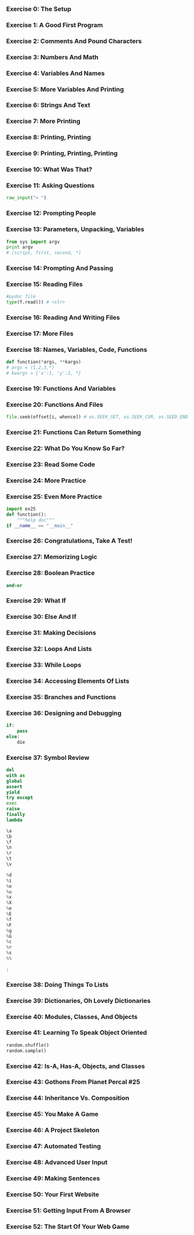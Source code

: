 
### Exercise 0: The Setup  
### Exercise 1: A Good First Program  
### Exercise 2: Comments And Pound Characters  
### Exercise 3: Numbers And Math  
### Exercise 4: Variables And Names  
### Exercise 5: More Variables And Printing  
### Exercise 6: Strings And Text  
### Exercise 7: More Printing  
### Exercise 8: Printing, Printing  
### Exercise 9: Printing, Printing, Printing  
### Exercise 10: What Was That?  
### Exercise 11: Asking Questions  
```python
raw_input("> ")
```
### Exercise 12: Prompting People  
### Exercise 13: Parameters, Unpacking, Variables  
```python
from sys import argv
print argv
# [script, first, second, *]
```
### Exercise 14: Prompting And Passing  
### Exercise 15: Reading Files  
```python
#pydoc file
type(f.read()) # <str>

```
### Exercise 16: Reading And Writing Files  
### Exercise 17: More Files  
### Exercise 18: Names, Variables, Code, Functions  
```python
def function(*args, **kargs)
# args = (1,2,3,*)
# kwargs = {'x':1, 'y':2, *}
```

### Exercise 19: Functions And Variables  
### Exercise 20: Functions And Files  

```python
file.seek(offset[i, whence]) # os.SEEK_SET, os.SEEK_CUR, os.SEED_END
```

### Exercise 21: Functions Can Return Something  
### Exercise 22: What Do You Know So Far?  
### Exercise 23: Read Some Code  
### Exercise 24: More Practice  
### Exercise 25: Even More Practice  
```python
import ex25
def function():
    """help doc"""
if __name__ == "__main__"

```
### Exercise 26: Congratulations, Take A Test!  
### Exercise 27: Memorizing Logic  
### Exercise 28: Boolean Practice  
```python
and>or
```
### Exercise 29: What If  
### Exercise 30: Else And If  
### Exercise 31: Making Decisions  
### Exercise 32: Loops And Lists  
### Exercise 33: While Loops  
### Exercise 34: Accessing Elements Of Lists  
### Exercise 35: Branches and Functions  
### Exercise 36: Designing and Debugging  
```python
if:
    pass
else:
    die
```
### Exercise 37: Symbol Review  
```python
del
with as
global
assert
yield
try except
exec
raise
finally
lambda

\a
\b
\f
\n
\r
\t
\v

%d
%i
%o
%u
%x
%X
%e
%E
%f
%F
%g
%G
%c
%r
%s
%%

;
```
### Exercise 38: Doing Things To Lists  
### Exercise 39: Dictionaries, Oh Lovely Dictionaries  
### Exercise 40: Modules, Classes, And Objects  
### Exercise 41: Learning To Speak Object Oriented  
```python
random.shuffle()
random.sample()
```
### Exercise 42: Is-A, Has-A, Objects, and Classes  
### Exercise 43: Gothons From Planet Percal #25  
### Exercise 44: Inheritance Vs. Composition  
### Exercise 45: You Make A Game  
### Exercise 46: A Project Skeleton  
### Exercise 47: Automated Testing  
### Exercise 48: Advanced User Input  
### Exercise 49: Making Sentences  
### Exercise 50: Your First Website  
### Exercise 51: Getting Input From A Browser  
### Exercise 52: The Start Of Your Web Game  
